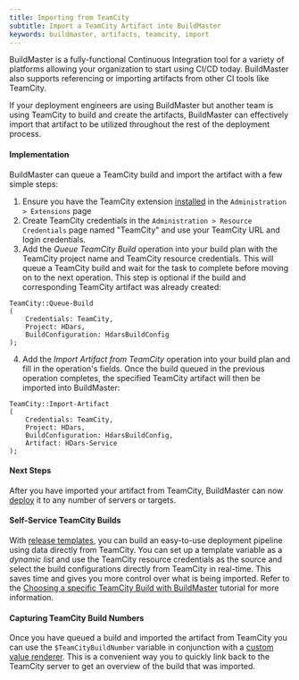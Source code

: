 ```yaml
---
title: Importing from TeamCity
subtitle: Import a TeamCity Artifact into BuildMaster
keywords: buildmaster, artifacts, teamcity, import
---
```


BuildMaster is a fully-functional Continuous Integration tool for a variety of platforms allowing your organization to start using CI/CD today. BuildMaster also supports referencing or importing artifacts from other CI tools like TeamCity.  

If your deployment engineers are using BuildMaster but another team is using TeamCity to build and create the artifacts, BuildMaster can effectively import that artifact to be utilized throughout the rest of the deployment process.

#### Implementation

BuildMaster can queue a TeamCity build and import the artifact with a few simple steps:

1. Ensure you have the TeamCity extension [installed](/den/inedox/teamcity) in the `Administration > Extensions` page
2. Create TeamCity credentials in the `Administration > Resource Credentials` page named "TeamCity" and use your TeamCity URL and login credentials.
3. Add the _Queue TeamCity Build_ operation into your build plan with the TeamCity project name and TeamCity resource credentials. This will queue a TeamCity build and wait for the task to complete before moving on to the next operation. This step is optional if the build and corresponding TeamCity artifact was already created:
```
TeamCity::Queue-Build
(
    Credentials: TeamCity,
    Project: HDars,
    BuildConfiguration: HdarsBuildConfig
);
```
4. Add the _Import Artifact from TeamCity_ operation into your build plan and fill in the operation's fields. Once the build queued in the previous operation completes, the specified TeamCity artifact will then be imported into BuildMaster:
```
TeamCity::Import-Artifact
(
    Credentials: TeamCity,
    Project: HDars,
    BuildConfiguration: HdarsBuildConfig,
    Artifact: HDars-Service
);
```

#### Next Steps
After you have imported your artifact from TeamCity, BuildMaster can now [deploy](/docs/buildmaster/reference/operations/artifacts/deploy-artifact) it to any number of servers or targets.

#### Self-Service TeamCity Builds

With [release templates](/docs/buildmaster/releases/templates), you can build an easy-to-use deployment pipeline using data directly from TeamCity. You can set up a template variable as a _dynamic list_ and use the TeamCity resource credentials as the source and select the build configurations directly from TeamCity in real-time. This saves time and gives you more control over what is being imported. Refer to the [Choosing a specific TeamCity Build with BuildMaster](https://inedo.com/support/tutorials/buildmaster/teamcity/choosing-specific-artifact-from-teamcity) tutorial for more information. 

#### Capturing TeamCity Build Numbers

Once you have queued a build and imported the artifact from TeamCity you can use the `$TeamCityBuildNumber` variable in conjunction with a [custom value renderer](/docs/buildmaster/administration/value-renderers). This is a convenient way you to quickly link back to the TeamCity server to get an overview of the build that was imported.
